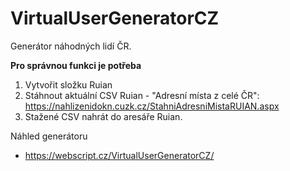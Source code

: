 # VirtualUserGeneratorCZ

Generátor náhodných lidí ČR.

**Pro správnou funkci je potřeba**
1. Vytvořit složku Ruian
2. Stáhnout aktuální CSV Ruian - "Adresní místa z celé ČR": https://nahlizenidokn.cuzk.cz/StahniAdresniMistaRUIAN.aspx
3. Stažené CSV nahrát do aresáře Ruian.


Náhled generátoru
- https://webscript.cz/VirtualUserGeneratorCZ/
